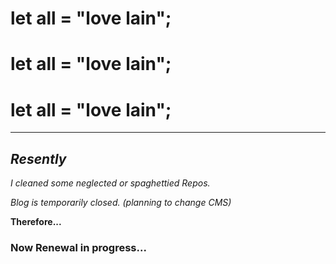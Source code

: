 # let all = "love lain";
# let all = "love lain";
# let all = "love lain";

----------

## _**Resently**_
_I cleaned some neglected or spaghettied Repos._

_Blog is temporarily closed. (planning to change CMS)_    
  
  
__Therefore...__


### Now Renewal in progress...


<!---
donasensei/donasensei is a ✨ special ✨ repository because its `README.md` (this file) appears on your GitHub profile.
You can click the Preview link to take a look at your changes.
--->

